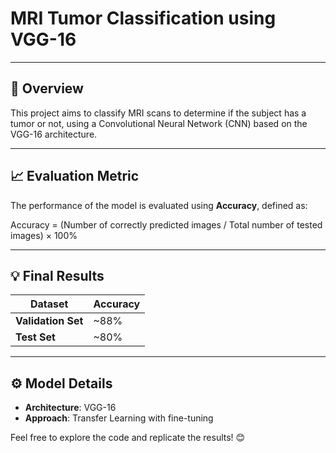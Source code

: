 # MRI Tumor Classification using VGG-16

---

## 📌 Overview  
This project aims to classify MRI scans to determine if the subject has a tumor or not, using a Convolutional Neural Network (CNN) based on the VGG-16 architecture.

---

## 📈 Evaluation Metric  
The performance of the model is evaluated using **Accuracy**, defined as:  

Accuracy = (Number of correctly predicted images / Total number of tested images) × 100%


---

## 💡 Final Results  

| **Dataset**       | **Accuracy** |  
|--------------------|--------------|  
| **Validation Set** | ~88%         |  
| **Test Set**       | ~80%         |  

---

## ⚙️ Model Details  
- **Architecture**: VGG-16  
- **Approach**: Transfer Learning with fine-tuning  

Feel free to explore the code and replicate the results! 😊  

